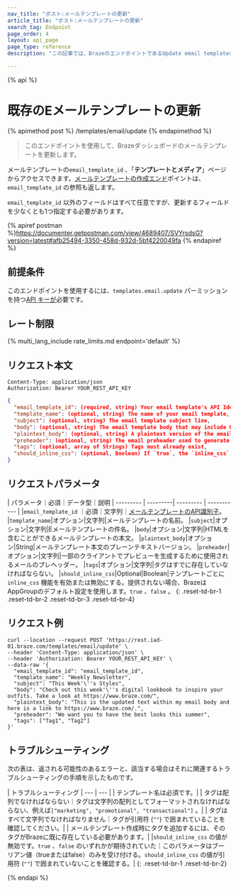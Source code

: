 ```yaml
---
nav_title: "ポスト:メールテンプレートの更新"
article_title: "ポスト:メールテンプレートの更新"
search_tag: Endpoint
page_order: 4
layout: api_page
page_type: reference
description: "この記事では、BrazeのエンドポイントであるUpdate email templateの詳細について説明します。"

---
```

{% api %}
# 既存のEメールテンプレートの更新
{% apimethod post %}
/templates/email/update
{% endapimethod %}

> このエンドポイントを使用して、Brazeダッシュボードのメールテンプレートを更新します。 

メールテンプレートの`email_template_id` 、「**テンプレートとメディア**」ページからアクセスできます。[メールテンプレートの作成エンド]({{site.baseurl}}/api/endpoints/templates/email_templates/post_create_email_template/)ポイントは、`email_template_id` の参照も返します。

`email_template_id` 以外のフィールドはすべて任意ですが、更新するフィールドを少なくとも1つ指定する必要があります。

{% apiref postman %}https://documenter.getpostman.com/view/4689407/SVYrsdsG?version=latest#afb25494-3350-458d-932d-5bf4220049fa {% endapiref %}

## 前提条件
このエンドポイントを使用するには、`templates.email.update` パーミッションを持つ[API キーが]({{site.baseurl}}/api/api_key/)必要です。

## レート制限

{% multi_lang_include rate_limits.md endpoint='default' %}

## リクエスト本文

```
Content-Type: application/json
Authorization: Bearer YOUR_REST_API_KEY
```

```json
{
  "email_template_id": (required, string) Your email template's API Identifier,
  "template_name": (optional, string) The name of your email template,
  "subject": (optional, string) The email template subject line,
  "body": (optional, string) The email template body that may include HTML,
  "plaintext_body": (optional, string) A plaintext version of the email template body,
  "preheader": (optional, string) The email preheader used to generate previews in some clients,
  "tags": (optional, array of Strings) Tags must already exist,
  "should_inline_css": (optional, Boolean) If `true`, the `inline_css` feature will be applied to the template.
}
```

## リクエストパラメータ

| パラメータ｜必須｜データ型｜説明
| --------- | ---------| --------- | ----------- |
|`email_template_id` ｜必須｜文字列｜[メールテンプレートのAPI識別子]({{site.baseurl}}/api/identifier_types/)。
|`template_name`|オプション|文字列|メールテンプレートの名前。
|`subject`|オプション|文字列|Eメールテンプレートの件名。
|`body`|オプション|文字列|HTMLを含むことができるメールテンプレートの本文。
|`plaintext_body`|オプション|String|メールテンプレート本文のプレーンテキストバージョン。
|`preheader`|オプション|文字列|一部のクライアントでプレビューを生成するために使用されるメールのプレヘッダー。
|`tags`|オプション[|]({{site.baseurl}}/user_guide/administrative/app_settings/manage_app_group/tags/)文字列|タグはすでに存在していなければならない。
|`should_inline_css`|Optional|Boolean|テンプレートごとに`inline_css` 機能を有効または無効にする。提供されない場合、BrazeはAppGroupのデフォルト設定を使用します。`true` 、`false` 。
{: .reset-td-br-1 .reset-td-br-2 .reset-td-br-3  .reset-td-br-4}

## リクエスト例
```
curl --location --request POST 'https://rest.iad-01.braze.com/templates/email/update' \
--header 'Content-Type: application/json' \
--header 'Authorization: Bearer YOUR_REST_API_KEY' \
--data-raw '{
  "email_template_id": "email_template_id",
  "template_name": "Weekly Newsletter",
  "subject": "This Week'\''s Styles",
  "body": "Check out this week'\''s digital lookbook to inspire your outfits. Take a look at https://www.braze.com/",
  "plaintext_body": "This is the updated text within my email body and here is a link to https://www.braze.com/.",
  "preheader": "We want you to have the best looks this summer",
  "tags": ["Tag1", "Tag2"]
}'
```

## トラブルシューティング

次の表は、返される可能性のあるエラーと、該当する場合はそれに関連するトラブルシューティングの手順を示したものです。

| トラブルシューティング
| --- | --- |
| テンプレート名は必須です。|
| タグは配列でなければならない｜タグは文字列の配列としてフォーマットされなければならない、例えば`["marketing", "promotional", "transactional"]` 。|
| タグはすべて文字列でなければなりません｜タグが引用符 (`""`) で囲まれていることを確認してください。|
| メールテンプレート作成時にタグを追加するには、そのタグがBrazeに既に存在している必要があります。|
|`should_inline_css` の値が無効です。`true` 、`false` のいずれかが期待されていた｜このパラメータはブーリアン値（trueまたはfalse）のみを受け付ける。`should_inline_css` の値が引用符 (`""`) で囲まれていないことを確認する。|
{: .reset-td-br-1 .reset-td-br-2}

{% endapi %}

